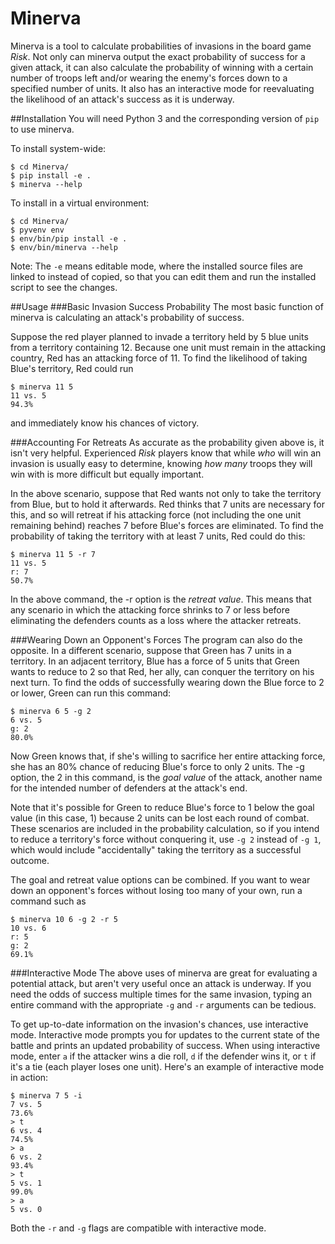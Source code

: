 # Minerva
Minerva is a tool to calculate probabilities of invasions in the board game
_Risk_. Not only can minerva output the exact probability of success for a
given attack, it can also calculate the probability of winning with a certain
number of troops left and/or wearing the enemy's forces down to a specified
number of units. It also has an interactive mode for reevaluating the
likelihood of an attack's success as it is underway.

##Installation
You will need Python 3 and the corresponding version of `pip` to use minerva.

To install system-wide:

    $ cd Minerva/
    $ pip install -e .
    $ minerva --help

To install in a virtual environment:

    $ cd Minerva/
    $ pyvenv env
    $ env/bin/pip install -e .
    $ env/bin/minerva --help

Note: The `-e` means editable mode, where the installed source files are linked
to instead of copied, so that you can edit them and run the installed script to
see the changes.

##Usage
###Basic Invasion Success Probability
The most basic function of minerva is calculating an attack's probability of
success.

Suppose the red player planned to invade a territory held by 5 blue units from
a territory containing 12. Because one unit must remain in the attacking
country, Red has an attacking force of 11. To find the likelihood of taking
Blue's territory, Red could run

    $ minerva 11 5
    11 vs. 5
    94.3%

and immediately know his chances of victory.

###Accounting For Retreats
As accurate as the probability given above is, it isn't very helpful.
Experienced _Risk_ players know that while *who* will win an invasion is
usually easy to determine, knowing *how many* troops they will win with is more
difficult but equally important.

In the above scenario, suppose that Red wants not only to take the territory
from Blue, but to hold it afterwards. Red thinks that 7 units are necessary for
this, and so will retreat if his attacking force (not including the one unit
remaining behind) reaches 7 before Blue's forces are eliminated. To find the
probability of taking the territory with at least 7 units, Red could do this:

    $ minerva 11 5 -r 7
    11 vs. 5
    r: 7
    50.7%

In the above command, the -r option is the *retreat value*. This means that any
scenario in which the attacking force shrinks to 7 or less before eliminating
the defenders counts as a loss where the attacker retreats.

###Wearing Down an Opponent's Forces
The program can also do the opposite. In a different scenario, suppose that
Green has 7 units in a territory. In an adjacent territory, Blue has a force of
5 units that Green wants to reduce to 2 so that Red, her ally, can conquer the
territory on his next turn. To find the odds of successfully wearing down the
Blue force to 2 or lower, Green can run this command:

    $ minerva 6 5 -g 2
    6 vs. 5
    g: 2
    80.0%

Now Green knows that, if she's willing to sacrifice her entire attacking force,
she has an 80% chance of reducing Blue's force to only 2 units. The -g option,
the 2 in this command, is the *goal value* of the attack, another name for the
intended number of defenders at the attack's end.

Note that it's possible for Green to reduce Blue's force to 1 below the goal
value (in this case, 1) because 2 units can be lost each round of combat.
These scenarios are included in the probability calculation, so if you intend
to reduce a territory's force without conquering it, use ```-g 2``` instead of
```-g 1```, which would include "accidentally" taking the territory as a
successful outcome.

The goal and retreat value options can be combined. If you want to wear down an
opponent's forces without losing too many of your own, run a command such as

    $ minerva 10 6 -g 2 -r 5
    10 vs. 6
    r: 5
    g: 2
    69.1%

###Interactive Mode
The above uses of minerva are great for evaluating a potential attack, but
aren't very useful once an attack is underway. If you need the odds of success
multiple times for the same invasion, typing an entire command with the
appropriate ```-g``` and ```-r``` arguments can be tedious.

To get up-to-date information on the invasion's chances, use interactive mode.
Interactive mode prompts you for updates to the current state of the battle and
prints an updated probability of success. When using interactive mode, enter
```a``` if the attacker wins a die roll, ```d``` if the defender wins it, or
```t``` if it's a tie (each player loses one unit). Here's an example of
interactive mode in action:

    $ minerva 7 5 -i
    7 vs. 5
    73.6%
    > t
    6 vs. 4
    74.5%
    > a
    6 vs. 2
    93.4%
    > t
    5 vs. 1
    99.0%
    > a
    5 vs. 0

Both the ```-r``` and ```-g``` flags are compatible with interactive mode.
